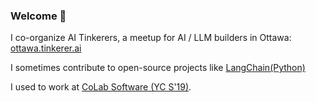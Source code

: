 ### Welcome 👋

I co-organize AI Tinkerers, a meetup for AI / LLM builders in Ottawa: [ottawa.tinkerer.ai](https://ottawa.tinkerer.ai)

I sometimes contribute to open-source projects like [LangChain(Python)](https://github.com/langchain-ai/langchain)

I used to work at [CoLab Software (YC S'19)](https://www.colabsoftware.com).
